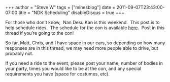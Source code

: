 +++
author = "Steve W"
tags = ["minesblog"]
date = 2011-09-07T23:43:00-07:00
title = "NDK Scheduling"
disableDisqus = true
+++

For those who don’t know,  Nan Desu Kan is this weekend.  This post is to help schedule rides.  The schedule for the con is available [here](http://ndkdenver.org/files/ndk-2011-events-schedule.pdf).  Post in this thread if you’re going to the con!

<!--more-->

So far, Matt, Chris, and I have space in our cars, so depending on how many responses are in this thread, we may need more people able to drive, but probably not.

If you need a ride to the event, please post your name, number of bodies in your party, times you would like to be at the con, and any special requirements you have (space for costumes, etc).
